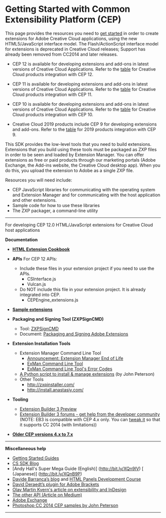 Getting Started with Common Extensibility Platform (CEP)
==============

This page provides the resources you need to [get started](https://github.com/Adobe-CEP/Getting-Started-guides) in order to create extensions for Adobe Creative Cloud applications, using the new HTML5/JavaScript interface model. The Flash/ActionScript interface model for extensions is deprecated in Creative Cloud releases; Support has already been removed from CC2014 and later releases.

* CEP 12 is available for developing extensions and add-ons in latest versions of Creative Cloud Applications. Refer to the [table](./CEP_12.x/Documentation/CEP%2012%20HTML%20Extension%20Cookbook.md#applications-integrated-with-cep) for Creative Cloud products integration with CEP 12.

* CEP 11 is available for developing extensions and add-ons in latest versions of Creative Cloud Applications. Refer to the [table](./CEP_11.x/Documentation/CEP%2011.1%20HTML%20Extension%20Cookbook.md#applications-integrated-with-cep) for Creative Cloud products integration with CEP 11.

* CEP 10 is available for developing extensions and add-ons in latest versions of Creative Cloud Applications. Refer to the [table](./CEP_10.x/Documentation/CEP%2010.0%20HTML%20Extension%20Cookbook.md#applications-integrated-with-cep) for Creative Cloud products integration with CEP 10.

* Creative Cloud 2019 products include CEP 9 for developing extensions and add-ons. Refer to the [table](./CEP_9.x/Documentation/CEP%209.0%20HTML%20Extension%20Cookbook.md#applications-integrated-with-cep) for 2019 products integration with CEP 9.


This SDK provides the low-level tools that you need to build extensions. Extensions that you build using these tools must be packaged as ZXP files in order to be seen and loaded by Extension Manager. You can offer extensions as free or paid products through our marketing portals (Adobe Exchange, the Add-ins website, the Creative Cloud desktop app). When you do this, you upload the extension to Adobe as a single ZXP file.

Resources you will need include:
* CEP JavaScript libraries for communicating with the operating system and Extension Manager and for communicating with the host application and other extensions.
* Sample code for how to use these libraries
* The ZXP packager, a command-line utility

---

For developing CEP 12.0 HTML/JavaScript extensions for Creative Cloud host applications

**Documentation**

  * **[HTML Extension Cookbook](./Documentation/README.md)**
  
  * **APIs**
    For CEP 12 APIs:
      * Include these files in your extension project if you need to use the APIs.
          * CSInterface.js
          * Vulcan.js
      * Do NOT include this file in your extension project. It is already integrated into CEP.
          * CEPEngine_extensions.js

  * **[Sample extensions](https://github.com/Adobe-CEP/Samples)** 
    

  * **Packaging and Signing Tool (ZXPSignCMD)**
    * Tool: [ZXPSignCMD](https://github.com/Adobe-CEP/CEP-Resources/tree/master/ZXPSignCMD)
    * Document: [Packaging and Signing Adobe Extensions](http://wwwimages.adobe.com/content/dam/Adobe/en/devnet/creativesuite/pdfs/SigningTechNote_CC.pdf) 

  * **Extension Installation Tools** 
    * Extension Manager Command Line Tool
      * [Announcement: Extension Manager End of Life](https://www.adobeexchange.com/resources/27)
      * [ExMan Command Line Tool](https://www.adobeexchange.com/resources/28)
      * [ExMan Command Line Tool's Error Codes](http://www.adobeexchange.com/resources/19#errors)
    * [A Python script to install & manage extensions](https://github.com/adobe-photoshop/generator-panels/blob/master/installPanels.py) (by John Peterson)
    * Other Tools
      * http://zxpinstaller.com/
      * http://install.anastasiy.com/

  * **Tooling** 
    * [Extension Builder 3 Preview](http://adobe.ly/1pho2QU)
    * [Extension Builder 3 forums - get help from the developer community](http://adobe.ly/1mgZ2xe)
   (NOTE: EB3 is compatible with CEP 4.x only. You can [tweak it](http://adobe.ly/1v3wgiq) so that it supports CC 2014 (with limitations))

  * **[Older CEP versions 4.x to 7.x](./README_ArchivedVersions.md)**


----


**Miscellaneous help**
* [Getting Started Guides](https://github.com/Adobe-CEP/Getting-Started-guides)
* [CS SDK Blog](https://blogs.adobe.com/cssdk/)
* [Andy Hall's Super Mega Guide (English)] (http://bit.ly/XQn9IV) [ (Japanese)] (http://bit.ly/XQnB9P)
* [Davide Barranca’s blog](http://www.davidebarranca.com/) and [HTML Panels Development Course](http://htmlpanelsbook.com/)
* [David Deraedt’s plugin for Adobe Brackets](http://bit.ly/QKWWYL)
* [Olav Martin Kvern's article on extensibility and InDesign](http://bit.ly/1zEa9Ef)
* [The other API (Article on Medium)](http://bit.ly/1hIFZay)
* [Adobe Exchange](http://bit.ly/1mHVksI)
* [Photoshop CC 2014 CEP samples by John Peterson](http://bit.ly/1nGAWYN)

----



